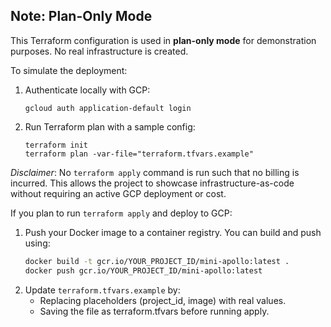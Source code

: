 ## Note: Plan-Only Mode

This Terraform configuration is used in **plan-only mode** for demonstration purposes. No real infrastructure is created.

To simulate the deployment:

1. Authenticate locally with GCP:
   ```shell
   gcloud auth application-default login
   ```
2. Run Terraform plan with a sample config:
   ```shell
   terraform init
   terraform plan -var-file="terraform.tfvars.example"
   ```
_Disclaimer_: No `terraform apply` command is run such that no billing is incurred. This allows the project to showcase 
infrastructure-as-code without requiring an active GCP deployment or cost.

If you plan to run `terraform apply` and deploy to GCP:
1. Push your Docker image to a container registry. You can build and push using:
   ```bash
   docker build -t gcr.io/YOUR_PROJECT_ID/mini-apollo:latest .
   docker push gcr.io/YOUR_PROJECT_ID/mini-apollo:latest
   ```
2. Update `terraform.tfvars.example` by:
   * Replacing placeholders (project_id, image) with real values.
   * Saving the file as terraform.tfvars before running apply.